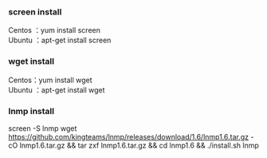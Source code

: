 ### screen install
Centos ：yum install screen <br>
Ubuntu ：apt-get install screen

### wget install
Centos：yum install wget <br>
Ubuntu ：apt-get install wget

### lnmp install
screen -S lnmp
wget https://github.com/kingteams/lnmp/releases/download/1.6/lnmp1.6.tar.gz -cO lnmp1.6.tar.gz && tar zxf lnmp1.6.tar.gz && cd lnmp1.6 && ./install.sh lnmp
